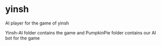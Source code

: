 # yinsh
AI player for the game of yinsh


Yinsh-AI folder contains the game and PumpkinPie folder contains our AI bot for the game
